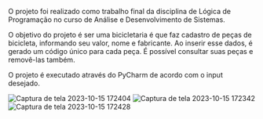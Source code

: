 O projeto foi realizado como trabalho final da disciplina de Lógica de Programação no curso de Análise e Desenvolvimento de Sistemas. 

O objetivo do projeto é ser uma bicicletaria é que faz cadastro de peças de bicicleta, informando seu valor, nome e fabricante. Ao inserir esse dados, é gerado um código único para cada peça.
É possível consultar suas peças e removê-las também.

O projeto é executado através do PyCharm de acordo com o input desejado.

![Captura de tela 2023-10-15 172404](https://github.com/gsfmelo/Projeto-de-Bicicletaria/assets/133133216/f5c16365-4650-4ce6-a4c8-d4a71e0be013)
![Captura de tela 2023-10-15 172342](https://github.com/gsfmelo/Projeto-de-Bicicletaria/assets/133133216/9a275377-e371-4bb1-9ae6-34b44d71941a)
![Captura de tela 2023-10-15 172428](https://github.com/gsfmelo/Projeto-de-Bicicletaria/assets/133133216/5b9a7221-6ee7-4dda-aa97-285e450c4f7a)

